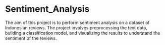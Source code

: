 # Sentiment_Analysis
The aim of this project is to perform sentiment analysis on a dataset of Indonesian reviews. The project involves preprocessing the text data, building a classification model, and visualizing the results to understand the sentiment of the reviews.
